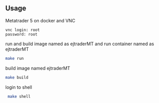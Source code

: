 ## Usage

Metatrader 5 on docker and VNC

```
vnc login: root
password: root
```

run and build image named as ejtraderMT and run container named as ejtraderMT

```bash
make run
```

build image named ejtraderMT

```bash
make build
```

login to shell

```bash
 make shell
```
